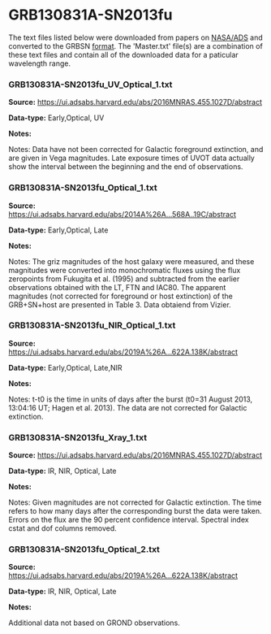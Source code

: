# GRB130831A-SN2013fu


The text files listed below were downloaded from papers on [NASA/ADS](https://ui.adsabs.harvard.edu) and converted to the GRBSN [format](https://github.com/GabrielF98/GRBSNWebtool/tree/master/Webtool/static/SourceData). The 'Master.txt' file(s) are a combination of these text files and contain all of the downloaded data for a paticular wavelength range.

### GRB130831A-SN2013fu_UV_Optical_1.txt


**Source:** https://ui.adsabs.harvard.edu/abs/2016MNRAS.455.1027D/abstract

**Data-type:** Early,Optical, UV

**Notes:**

Notes: Data have not been corrected for Galactic foreground extinction, and are given in Vega magnitudes. Late exposure times of UVOT data actually show the interval between the beginning and the end of observations.

### GRB130831A-SN2013fu_Optical_1.txt


**Source:** https://ui.adsabs.harvard.edu/abs/2014A%26A...568A..19C/abstract

**Data-type:** Early,Optical, Late

**Notes:**

Notes: The griz magnitudes of the host galaxy were measured, and these magnitudes were converted into monochromatic fluxes using the flux zeropoints from Fukugita et al. (1995) and subtracted from the earlier observations obtained with the LT, FTN and IAC80. The apparent magnitudes (not corrected for foreground or host extinction) of the GRB+SN+host are presented in Table 3. Data obtaiend from Vizier.

### GRB130831A-SN2013fu_NIR_Optical_1.txt


**Source:** https://ui.adsabs.harvard.edu/abs/2019A%26A...622A.138K/abstract

**Data-type:** Early,Optical, Late,NIR

**Notes:**

Notes: t-t0 is the time in units of days after the burst (t0=31 August 2013, 13:04:16 UT; Hagen et al. 2013). The data are not corrected for Galactic extinction.

### GRB130831A-SN2013fu_Xray_1.txt


**Source:** https://ui.adsabs.harvard.edu/abs/2016MNRAS.455.1027D/abstract

**Data-type:** IR, NIR, Optical, Late

**Notes:**

Notes: Given magnitudes are not corrected for Galactic extinction. The time refers to how many days after the corresponding burst the data were taken. Errors on the flux are the 90 percent confidence interval. Spectral index cstat and dof columns removed.

### GRB130831A-SN2013fu_Optical_2.txt


**Source:** https://ui.adsabs.harvard.edu/abs/2019A%26A...622A.138K/abstract

**Data-type:** IR, NIR, Optical, Late

**Notes:**

Additional data not based on GROND observations.
